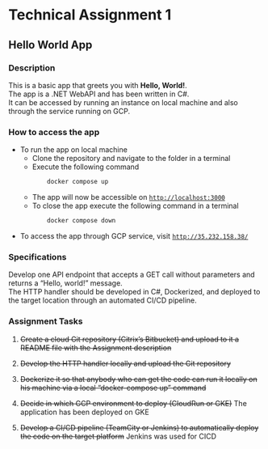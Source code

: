 # Technical Assignment 1

## Hello World App

### Description
This is a basic app that greets you with **Hello, World!**.  
The app is a .NET WebAPI and has been written in C#.  
It can be accessed by running an instance on local machine and also through the service running on GCP.

### How to access the app
- To run the app on local machine
    - Clone the repository and navigate to the folder in a terminal
    - Execute the following command
        ```Powershell
            docker compose up
        ```
    - The app will now be accessible on [`http://localhost:3000`](http://localhost:3000)
    - To close the app execute the following command in a terminal
        ```Powershell
            docker compose down
        ```
- To access the app through GCP service, visit [`http://35.232.158.38/`](http://35.232.158.38/)

### Specifications
Develop one API endpoint that accepts a GET call without parameters and returns a “Hello, world!” message.  
The HTTP handler should be developed in C#, Dockerized, and deployed to the target location through an automated CI/CD pipeline.

### Assignment Tasks
1. ~~Create a cloud Git repository (Citrix’s Bitbucket) and upload to it a README file with the Assignment description~~

2. ~~Develop the HTTP handler locally and upload the Git repository~~

3. ~~Dockerize it so that anybody who can get the code can run it locally on his machine via a local “docker-compose up” command~~

4. ~~Decide in which GCP environment to deploy (CloudRun or GKE)~~ The application has been deployed on GKE

5. ~~Develop a CI/CD pipeline (TeamCity or Jenkins) to automatically deploy the code on the target platform~~ Jenkins was used for CICD